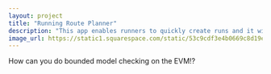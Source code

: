 ```yaml
---
layout: project
title: "Running Route Planner"
description: "This app enables runners to quickly create runs and it will tell them the distance. Simples."
image_url: https://static1.squarespace.com/static/53c9cdf3e4b0669c8d19e691/t/53fc6d66e4b09835b1c1ac15/1409052041761/Magneto2.jpg?format=500w
---
```


How can you do bounded model checking on the EVM!?